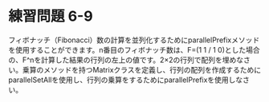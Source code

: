 # 練習問題 6-9

フィボナッチ（Fibonacci）数の計算を並列化するためにparallelPrefixメソッドを使用することができます。n番目のフィボナッチ数は、F=(1 1 / 1 0)とした場合の、F^nを計算した結果の行列の左上の値です。2×2の行列で配列を埋めなさい。乗算のメソッドを持つMatrixクラスを定義し、行列の配列を作成するためにparallelSetAllを使用し、行列の乗算をするためにparallelPrefixを使用しなさい。
